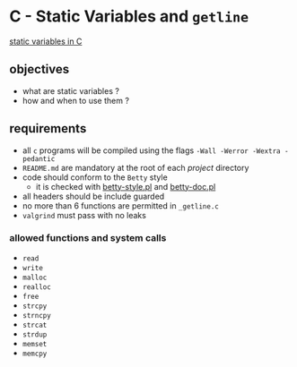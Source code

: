 # C - Static Variables and `getline`

[static variables in C](https://www.geeksforgeeks.org/static-variables-in-c/)

## objectives

- what are static variables ?
- how and when to use them ?

## requirements

- all `c` programs will be compiled using the flags
  `-Wall -Werror -Wextra -pedantic`
- `README.md` are mandatory at the root of each *project* directory
- code should conform to the `Betty` style
	- it is checked with [betty-style.pl]() and [betty-doc.pl]()
- all headers should be include guarded
- no more than 6 functions are permitted in `_getline.c`
- `valgrind` must pass with no leaks

### allowed functions and system calls

- `read`
- `write`
- `malloc`
- `realloc`
- `free`
- `strcpy`
- `strncpy`
- `strcat`
- `strdup`
- `memset`
- `memcpy`
